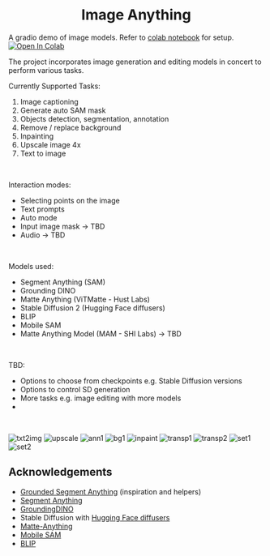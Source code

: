 #  <center>Image Anything
A gradio demo of image models. Refer to [colab notebook](image_anything.ipynb) for setup.  
[![Open In Colab](https://colab.research.google.com/assets/colab-badge.svg)](https://colab.research.google.com/github/neuromorph/image-anything/blob/main/image-anything.ipynb)

The project incorporates image generation and editing models in concert to perform various tasks.  


Currently Supported Tasks:  
1. Image captioning
2. Generate auto SAM mask
3. Objects detection, segmentation, annotation
4. Remove / replace background
5. Inpainting
6. Upscale image 4x
7. Text to image  
</br>

Interaction modes:
* Selecting points on the image
* Text prompts
* Auto mode
* Input image mask -> TBD
* Audio -> TBD  
</br>

Models used:
* Segment Anything (SAM)
* Grounding DINO
* Matte Anything (ViTMatte - Hust Labs)
* Stable Diffusion 2 (Hugging Face diffusers)
* BLIP
* Mobile SAM
* Matte Anything Model (MAM - SHI Labs) -> TBD  
</br>

TBD: 
* Options to choose from checkpoints e.g. Stable Diffusion versions
* Options to control SD generation
* More tasks e.g. image editing with more models
* 

</br>

![txt2img](assets/text2img.png)
![upscale](assets/upscale.png)
![ann1](assets/ann1.png)
![bg1](assets/bg1.png)
![inpaint](assets/inpaint.png)
![transp1](assets/transp1.png)
![transp2](assets/transp2.png)
![set1](assets/settings1.png) ![set2](assets/settings2.png)

## Acknowledgements
* [Grounded Segment Anything](https://github.com/IDEA-Research/Grounded-Segment-Anything) (inspiration and helpers)
* [Segment Anything](https://github.com/facebookresearch/segment-anything/)
* [GroundingDINO](https://github.com/IDEA-Research/GroundingDINO)
* Stable Diffusion with [Hugging Face diffusers](https://github.com/huggingface/diffusers)
* [Matte-Anything](https://github.com/hustvl/Matte-Anything)
* [Mobile SAM](https://github.com/ChaoningZhang/MobileSAM)
* [BLIP](https://arxiv.org/abs/2201.12086)